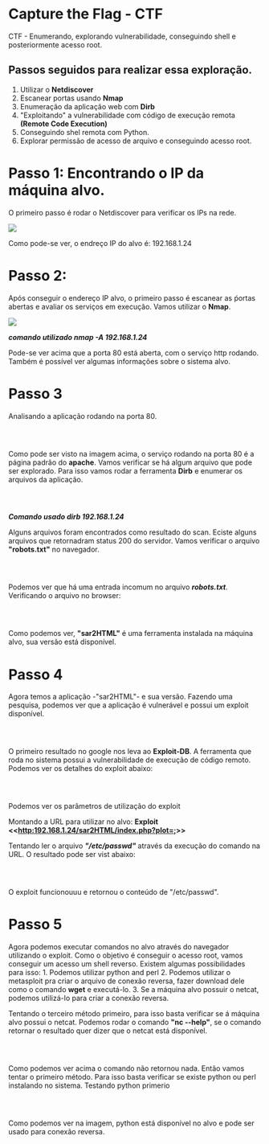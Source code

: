 # Capture the Flag - CTF
CTF  - Enumerando, explorando vulnerabilidade, conseguindo shell e posteriormente acesso root.
<h2>Passos seguidos para realizar essa exploração.</h2>

1. Utilizar o **Netdiscover**
2. Escanear portas usando **Nmap**
3. Enumeração da aplicação web com **Dirb**
4. "Exploitando" a vulnerabilidade com código de execução remota **(Remote Code Execution)**
5. Conseguindo shel remota com Python.
6. Explorar permissão de acesso de arquivo e conseguindo acesso root.

# Passo 1: Encontrando o IP da máquina alvo.
  
  O primeiro passo é rodar o Netdiscover para verificar os IPs na rede.
  
  ![](Imagens/Imagem1.png)
  
  Como pode-se ver, o endreço IP do alvo é: 192.168.1.24
  
  # Passo 2:
  
  Após conseguir o endereço IP alvo, o primeiro passo é escanear as ṕortas abertas e avaliar os serviços em execução.
  Vamos utilizar o **Nmap**.
  
  ![](Imagens/Imagem2.png)
  
  **_comando utilizado nmap -A 192.168.1.24_**
  
  Pode-se ver acima que a porta 80 está aberta, com o serviço http rodando. Também é possível ver algumas informações sobre o sistema alvo.
  
  # Passo 3
  
  Analisando a aplicação rodando na porta 80.

  <h1 align="center">
  <img alt="" title="Imagem3" src="Imagens/Imagem3.png" />
  </h1>
  
  Como pode ser visto na imagem acima, o serviço rodando na porta 80 é a página padrão do **apache**.
  Vamos verificar se há algum arquivo que pode ser explorado. Para isso vamos rodar a ferramenta **Dirb** e enumerar os arquivos da aplicação.
  
  
  <h1 align="center">
  <img alt="" title="Imagem4" src="Imagens/Imagem3.png" />
  </h1>
  
  **_Comando usado dirb 192.168.1.24_**
  
  Alguns arquivos foram encontrados como resultado do scan. Eciste alguns arquivos que retornadram status 200 do servidor.
  Vamos verificar o arquivo **"robots.txt"** no navegador.
  
   <h1 align="center">
  <img alt="" title="Imagem5" src="Imagens/Imagem5.png" />
  </h1>
  
  Podemos ver que há uma entrada incomum no arquivo **_robots.txt_**. Verificando o arquivo no browser:
  
  <h1 align="center">
  <img alt="" title="Imagem6" src="Imagens/Imagem6.png" />
  </h1>
  
  Como podemos ver, **"sar2HTML"** é uma ferramenta  instalada na máquina alvo, sua versão está disponível.
  
  # Passo 4
  
  Agora temos a aplicação -"sar2HTML"- e sua versão. Fazendo uma pesquisa, podemos ver que a aplicação é vulnerável e possui um exploit disponível.
    
   <h1 align="center">
  <img alt="" title="Imagem7" src="Imagens/Imagem7.png" />
  </h1>
  
  O primeiro resultado no google nos leva ao **Exploit-DB**. A ferramenta que roda no sistema possui a vulnerabilidade de execução de código remoto. Podemos ver os detalhes do exploit abaixo:
  
   <h1 align="center">
  <img alt="" title="Imagem8" src="Imagens/Imagem8.png" />
  </h1>
  
  Podemos ver os parâmetros de utilização do exploit
  
Montando a URL para utilizar no alvo:  **Exploit <<<http:192.168.1.24/sar2HTML/index.php?plot=;>>>**

Tentando ler o arquivo **_"/etc/passwd"_** através da execução do comando na URL. O resultado pode ser vist abaixo:

   <h1 align="center">
  <img alt="" title="Imagem9" src="Imagens/Imagem9.png" />
  </h1>
  
  O exploit funcionouuu e retornou o conteúdo de "/etc/passwd".
  
  # Passo 5
  
  Agora podemos executar comandos no alvo através do navegador utilizando o exploit. Como o objetivo é conseguir o acesso root, vamos conseguir um acesso um shell reverso. Existem algumas possibilidades para isso:
        1. Podemos utilizar python and perl
        2. Podemos utilizar o metasploit pra criar o arquivo de conexão reversa, fazer download dele como o comando **wget** e executá-lo.
        3. Se a máquina alvo possuir o netcat, podemos utilizá-lo para criar a conexão reversa.
       
Tentando o terceiro método primeiro, para isso basta verificar se á máquina alvo possui o netcat. Podemos rodar o comando **"nc --help"**, se o comando retornar o resultado quer dizer que o netcat está disponível.

   <h1 align="center">
  <img alt="" title="Imagem10" src="Imagens/Imagem10.png" />
  </h1>
  
  Como podemos ver acima o comando não retornou nada. Então vamos tentar o primeiro método. Para isso basta verificar se existe python ou perl instalando no sistema. Testando python primerio
  
   <h1 align="center">
  <img alt="" title="Imagem9" src="Imagens/Imagem9.png" />
  </h1>
  
  Como podemos ver na imagem, python está disponível no alvo e pode ser usado para conexão reversa. 
